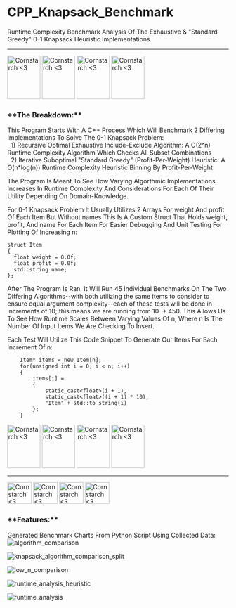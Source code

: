 # CPP_Knapsack_Benchmark
Runtime Complexity Benchmark Analysis Of The Exhaustive &amp; "Standard Greedy"  0-1 Knapsack Heuristic Implementations. 

----------------------------------------------

<img src="https://github.com/user-attachments/assets/b42434d4-bd8f-46c2-b5e7-5de18d4db46b" alt="Cornstarch <3" width="75" height="99"> <img src="https://github.com/user-attachments/assets/b42434d4-bd8f-46c2-b5e7-5de18d4db46b" alt="Cornstarch <3" width="75" height="99"> <img src="https://github.com/user-attachments/assets/b42434d4-bd8f-46c2-b5e7-5de18d4db46b" alt="Cornstarch <3" width="75" height="99"> <img src="https://github.com/user-attachments/assets/b42434d4-bd8f-46c2-b5e7-5de18d4db46b" alt="Cornstarch <3" width="75" height="99"> 


<h3>**The Breakdown:**</h3>

This Program Starts With A C++ Process Which Will Benchmark 2 Differing Implementations To Solve The 0-1 Knapsack Problem:
  <br>&nbsp; 1) Recursive Optimal Exhaustive Include-Exclude Algorithm: A O(2^n) Runtime Complexity Algorithm Which Checks All Subset Combinations
  <br>&nbsp; 2) Iterative Suboptimal "Standard Greedy" (Profit-Per-Weight) Heuristic: A O(n*log(n)) Runtime Complexity Heuristic Binning By Profit-Per-Weight

The Program Is Meant To See How Varying Algorthmic Implementations Increases In Runtime Complexity And Considerations For Each Of Their Utility Depending On Domain-Knowledge. 

For 0-1 Knapsack Problem It Usually Utilizes 2 Arrays For weight And profit Of Each Item But Without names This Is A Custom Struct That Holds weight, profit, And name For Each Item For Easier Debugging And Unit Testing For Plotting Of Increasing n:

    struct Item
    {
      float weight = 0.0f;
      float profit = 0.0f;
      std::string name;
    };


After The Program Is Ran, It Will Run 45 Individual Benchmarks On The Two Differing Algorithms--with both utilizing the same items to consider to ensure equal argument complexity--each of these tests will be done in increments of 10; this means we are running from 10 -> 450. This Allows Us To See How Runtime Scales Between Varying Values Of n, Where n Is The Number Of Input Items We Are Checking To Insert.

Each Test Will Utilize This Code Snippet To Generate Our Items For Each Increment Of n:

        Item* items = new Item[n];
        for(unsigned int i = 0; i < n; i++)
        {
            items[i] =
            {
                static_cast<float>(i + 1),
                static_cast<float>((i + 1) * 10),
                "Item" + std::to_string(i)
            };
        }


<img src="https://github.com/user-attachments/assets/00f8d76b-9e49-432c-9506-3d460840a991" alt="Cornstarch <3" width="75" height="99"> <img src="https://github.com/user-attachments/assets/00f8d76b-9e49-432c-9506-3d460840a991" alt="Cornstarch <3" width="75" height="99"> <img src="https://github.com/user-attachments/assets/00f8d76b-9e49-432c-9506-3d460840a991" alt="Cornstarch <3" width="75" height="99"> <img src="https://github.com/user-attachments/assets/00f8d76b-9e49-432c-9506-3d460840a991" alt="Cornstarch <3" width="75" height="99"> 

----------------------------------------------

<img src="https://github.com/user-attachments/assets/645e1b72-7232-4f0c-9214-ec72adf171cf" alt="Cornstarch <3" width="55" height="49"> <img src="https://github.com/user-attachments/assets/645e1b72-7232-4f0c-9214-ec72adf171cf" alt="Cornstarch <3" width="55" height="49"> <img src="https://github.com/user-attachments/assets/645e1b72-7232-4f0c-9214-ec72adf171cf" alt="Cornstarch <3" width="55" height="49"> <img src="https://github.com/user-attachments/assets/645e1b72-7232-4f0c-9214-ec72adf171cf" alt="Cornstarch <3" width="55" height="49">  




<h3>**Features:**</h3>

Generated Benchmark Charts From Python Script Using Collected Data:
![algorithm_comparison](https://github.com/user-attachments/assets/d6297d24-06dd-43b3-ba97-4cccfdc59476)

![knapsack_algorithm_comparison_split](https://github.com/user-attachments/assets/28fefa31-6856-4a5e-b491-dc36a61b6550)

![low_n_comparison](https://github.com/user-attachments/assets/379f939f-4d5b-4bee-b062-bd0090fdff19)

![runtime_analysis_heuristic](https://github.com/user-attachments/assets/840c5d62-99a5-4075-a423-1fea90fbbf82)

![runtime_analysis](https://github.com/user-attachments/assets/2973feea-065f-4349-8feb-7fcd90b3d456)

